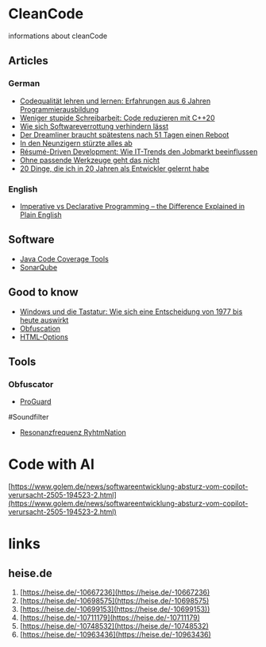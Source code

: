# CleanCode
informations about cleanCode

## Articles
### German
* [Codequalität lehren und lernen: Erfahrungen aus 6 Jahren Programmierausbildung ](https://heise.de/-4795323)
* [Weniger stupide Schreibarbeit: Code reduzieren mit C++20](https://heise.de/-5071680)
* [Wie sich Softwareverrottung verhindern lässt](https://www.golem.de/news/it-in-unternehmen-wie-sich-software-rot-verhindern-laesst-2103-154383.html)
* [Der Dreamliner braucht spätestens nach 51 Tagen einen Reboot](https://www.golem.de/news/boeing-757-der-dreamliner-braucht-spaetestens-nach-51-tagen-einen-reboot-2004-147696.html)
* [In den Neunzigern stürzte alles ab](https://www.golem.de/news/softwarefehler-in-der-raumfahrt-in-den-neunzigern-stuerzte-alles-ab-1511-117537.html)
* [Résumé-Driven Development: Wie IT-Trends den Jobmarkt beeinflussen](https://heise.de/-6051956)
* [Ohne passende Werkzeuge geht das nicht](https://www.golem.de/news/softwareentwicklung-ohne-passende-werkzeuge-geht-das-nicht-2104-153931.html)
* [20 Dinge, die ich in 20 Jahren als Entwickler gelernt habe](https://www.golem.de/news/software-20-dinge-die-ich-in-20-jahren-als-entwickler-gelernt-habe-2111-161015.html)


### English
* [Imperative vs Declarative Programming – the Difference Explained in Plain English](https://www.freecodecamp.org/news/imperative-vs-declarative-programming-difference/)


## Software
* [Java Code Coverage Tools](https://en.wikipedia.org/wiki/Java_code_coverage_tools)
* [SonarQube](https://www.sonarqube.org/)

## Good to know
* [Windows und die Tastatur: Wie sich eine Entscheidung von 1977 bis heute auswirkt](https://t3n.de/news/ibm-tastatur-1977-figma-bug-1380395/?utm_source=email&utm_medium=social&utm_campaign=social-buttons)
* [Obfuscation](https://en.wikipedia.org/wiki/Obfuscation_(software))
* [HTML-Options](https://www.w3schools.com/tags/tag_output.asp)

## Tools
### Obfuscator
* [ProGuard](https://de.wikipedia.org/wiki/ProGuard)

#Soundfilter
* [Resonanzfrequenz RyhtmNation](https://www.heise.de/news/Resonanzfrequenz-Song-von-Janet-Jackson-crashte-reproduzierbar-Laptops-7224035.html)

# Code with AI
[https://www.golem.de/news/softwareentwicklung-absturz-vom-copilot-verursacht-2505-194523-2.html](https://www.golem.de/news/softwareentwicklung-absturz-vom-copilot-verursacht-2505-194523-2.html)

# links
## heise.de
1. [https://heise.de/-10667236](https://heise.de/-10667236)
1. [https://heise.de/-10698575](https://heise.de/-10698575)
1. [https://heise.de/-10699153](https://heise.de/-10699153))
1. [https://heise.de/-10711179](https://heise.de/-10711179)
1. [https://heise.de/-10748532](https://heise.de/-10748532)
1. [https://heise.de/-10963436](https://heise.de/-10963436)
